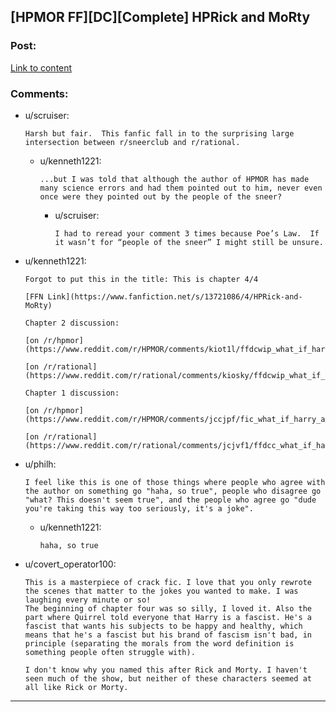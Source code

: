 ## [HPMOR FF][DC][Complete] HPRick and MoRty

### Post:

[Link to content](https://archiveofourown.org/works/27034639/chapters/75133122)

### Comments:

- u/scruiser:
  ```
  Harsh but fair.  This fanfic fall in to the surprising large intersection between r/sneerclub and r/rational.
  ```

  - u/kenneth1221:
    ```
    ...but I was told that although the author of HPMOR has made many science errors and had them pointed out to him, never even once were they pointed out by the people of the sneer?
    ```

    - u/scruiser:
      ```
      I had to reread your comment 3 times because Poe’s Law.  If it wasn’t for “people of the sneer” I might still be unsure.
      ```

- u/kenneth1221:
  ```
  Forgot to put this in the title: This is chapter 4/4

  [FFN Link](https://www.fanfiction.net/s/13721086/4/HPRick-and-MoRty)

  Chapter 2 discussion:

  [on /r/hpmor](https://www.reddit.com/r/HPMOR/comments/kiot1l/ffdcwip_what_if_harry_and_quirrell_in_hpmor_had/)

  [on /r/rational](https://www.reddit.com/r/rational/comments/kiosky/ffdcwip_what_if_harry_and_quirrell_in_hpmor_had/)

  Chapter 1 discussion:

  [on /r/hpmor](https://www.reddit.com/r/HPMOR/comments/jccjpf/fic_what_if_harry_and_quirrell_in_harry_potter/)

  [on /r/rational](https://www.reddit.com/r/rational/comments/jcjvf1/ffdcc_what_if_harry_and_quirrell_in_hpmor_had_the/)
  ```

- u/philh:
  ```
  I feel like this is one of those things where people who agree with the author on something go "haha, so true", people who disagree go "what? This doesn't seem true", and the people who agree go "dude you're taking this way too seriously, it's a joke".
  ```

  - u/kenneth1221:
    ```
    haha, so true
    ```

- u/covert_operator100:
  ```
  This is a masterpiece of crack fic. I love that you only rewrote the scenes that matter to the jokes you wanted to make. I was laughing every minute or so! 
  The beginning of chapter four was so silly, I loved it. Also the part where Quirrel told everyone that Harry is a fascist. He's a fascist that wants his subjects to be happy and healthy, which means that he's a fascist but his brand of fascism isn't bad, in principle (separating the morals from the word definition is something people often struggle with).

  I don't know why you named this after Rick and Morty. I haven't seen much of the show, but neither of these characters seemed at all like Rick or Morty.
  ```

---

